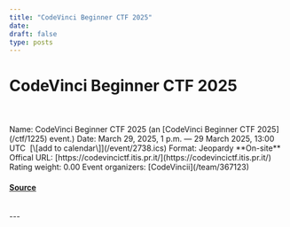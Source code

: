 ```yaml
---
title: "CodeVinci Beginner CTF 2025"
date: 
draft: false
type: posts
---
```

# CodeVinci Beginner CTF 2025

<br/>

<br/>
Name: CodeVinci Beginner CTF 2025 (an [CodeVinci Beginner CTF 2025](/ctf/1225) event.)  
Date: March 29, 2025, 1 p.m. — 29 March 2025, 13:00 UTC  [\[add to calendar\]](/event/2738.ics)  
Format: Jeopardy  
**On-site**  
Offical URL: [https://codevincictf.itis.pr.it/](https://codevincictf.itis.pr.it/)  
Rating weight: 0.00  
Event organizers: [CodeVincii](/team/367123)

#### [Source](https://ctftime.org/event/2738)

<br/>
---

